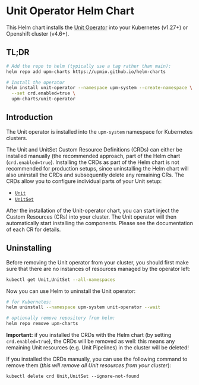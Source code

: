 # Unit Operator Helm Chart

This Helm chart installs the [Unit Operator](https://github.com/upmio/unit-operator) into your Kubernetes (v1.27+) or Openshift cluster (v4.6+).

## TL;DR


```sh
# Add the repo to helm (typically use a tag rather than main):
helm repo add upm-charts https://upmio.github.io/helm-charts

# Install the operator
helm install unit-operator --namespace upm-system --create-namespace \
  --set crd.enabled=true \
  upm-charts/unit-operator
```

## Introduction

The Unit operator is installed into the `upm-system` namespace for Kubernetes clusters.

The Unit and UnitSet Custom Resource Definitions (CRDs) can either be installed manually (the recommended approach, part of the Helm chart (`crd.enabled=true`).
Installing the CRDs as part of the Helm chart is not recommended for production setups, since uninstalling the Helm chart will also uninstall the CRDs and subsequently delete any remaining CRs.
The CRDs allow you to configure individual parts of your Unit setup:

* [`Unit`](https://github.com/upmio/unit-operator/blob/dev/doc/unit-operator-api.md#unit)
* [`UnitSet`](https://github.com/upmio/unit-operator/blob/dev/doc/unit-operator-api.md#unitset)

After the installation of the Unit-operator chart, you can start inject the Custom Resources (CRs) into your cluster.
The Unit operator will then automatically start installing the components.
Please see the documentation of each CR for details.

## Uninstalling

Before removing the Unit operator from your cluster, you should first make sure that there are no instances of resources managed by the operator left:

```sh
kubectl get Unit,UnitSet --all-namespaces
```

Now you can use Helm to uninstall the Unit operator:

```sh
# for Kubernetes:
helm uninstall --namespace upm-system unit-operator --wait

# optionally remove repository from helm:
helm repo remove upm-charts
```

**Important:** if you installed the CRDs with the Helm chart (by setting `crd.enabled=true`), the CRDs will be removed as well: this means any remaining Unit resources (e.g. Unit Pipelines) in the cluster will be deleted!

If you installed the CRDs manually, you can use the following command to remove them (*this will remove all Unit resources from your cluster*):
```
kubectl delete crd Unit,UnitSet --ignore-not-found
```
